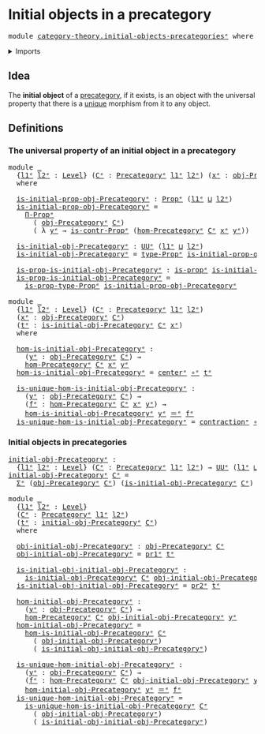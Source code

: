 # Initial objects in a precategory

<pre class="Agda"><a id="45" class="Keyword">module</a> <a id="52" href="category-theory.initial-objects-precategories%25E1%25B5%2589.html" class="Module">category-theory.initial-objects-precategoriesᵉ</a> <a id="99" class="Keyword">where</a>
</pre>
<details><summary>Imports</summary>

<pre class="Agda"><a id="155" class="Keyword">open</a> <a id="160" class="Keyword">import</a> <a id="167" href="category-theory.precategories%25E1%25B5%2589.html" class="Module">category-theory.precategoriesᵉ</a>

<a id="199" class="Keyword">open</a> <a id="204" class="Keyword">import</a> <a id="211" href="foundation.contractible-types%25E1%25B5%2589.html" class="Module">foundation.contractible-typesᵉ</a>
<a id="242" class="Keyword">open</a> <a id="247" class="Keyword">import</a> <a id="254" href="foundation.dependent-pair-types%25E1%25B5%2589.html" class="Module">foundation.dependent-pair-typesᵉ</a>
<a id="287" class="Keyword">open</a> <a id="292" class="Keyword">import</a> <a id="299" href="foundation.function-types%25E1%25B5%2589.html" class="Module">foundation.function-typesᵉ</a>
<a id="326" class="Keyword">open</a> <a id="331" class="Keyword">import</a> <a id="338" href="foundation.propositions%25E1%25B5%2589.html" class="Module">foundation.propositionsᵉ</a>
<a id="363" class="Keyword">open</a> <a id="368" class="Keyword">import</a> <a id="375" href="foundation.universe-levels%25E1%25B5%2589.html" class="Module">foundation.universe-levelsᵉ</a>

<a id="404" class="Keyword">open</a> <a id="409" class="Keyword">import</a> <a id="416" href="foundation-core.identity-types%25E1%25B5%2589.html" class="Module">foundation-core.identity-typesᵉ</a>
</pre>
</details>

## Idea

The **initial object** of a [precategory](category-theory.precategories.md), if
it exists, is an object with the universal property that there is a
[unique](foundation-core.contractible-types.md) morphism from it to any object.

## Definitions

### The universal property of an initial object in a precategory

<pre class="Agda"><a id="793" class="Keyword">module</a> <a id="800" href="category-theory.initial-objects-precategories%25E1%25B5%2589.html#800" class="Module">_</a>
  <a id="804" class="Symbol">{</a><a id="805" href="category-theory.initial-objects-precategories%25E1%25B5%2589.html#805" class="Bound">l1ᵉ</a> <a id="809" href="category-theory.initial-objects-precategories%25E1%25B5%2589.html#809" class="Bound">l2ᵉ</a> <a id="813" class="Symbol">:</a> <a id="815" href="Agda.Primitive.html#742" class="Postulate">Level</a><a id="820" class="Symbol">}</a> <a id="822" class="Symbol">(</a><a id="823" href="category-theory.initial-objects-precategories%25E1%25B5%2589.html#823" class="Bound">Cᵉ</a> <a id="826" class="Symbol">:</a> <a id="828" href="category-theory.precategories%25E1%25B5%2589.html#3370" class="Function">Precategoryᵉ</a> <a id="841" href="category-theory.initial-objects-precategories%25E1%25B5%2589.html#805" class="Bound">l1ᵉ</a> <a id="845" href="category-theory.initial-objects-precategories%25E1%25B5%2589.html#809" class="Bound">l2ᵉ</a><a id="848" class="Symbol">)</a> <a id="850" class="Symbol">(</a><a id="851" href="category-theory.initial-objects-precategories%25E1%25B5%2589.html#851" class="Bound">xᵉ</a> <a id="854" class="Symbol">:</a> <a id="856" href="category-theory.precategories%25E1%25B5%2589.html#4836" class="Function">obj-Precategoryᵉ</a> <a id="873" href="category-theory.initial-objects-precategories%25E1%25B5%2589.html#823" class="Bound">Cᵉ</a><a id="875" class="Symbol">)</a>
  <a id="879" class="Keyword">where</a>

  <a id="888" href="category-theory.initial-objects-precategories%25E1%25B5%2589.html#888" class="Function">is-initial-prop-obj-Precategoryᵉ</a> <a id="921" class="Symbol">:</a> <a id="923" href="foundation-core.propositions%25E1%25B5%2589.html#1181" class="Function">Propᵉ</a> <a id="929" class="Symbol">(</a><a id="930" href="category-theory.initial-objects-precategories%25E1%25B5%2589.html#805" class="Bound">l1ᵉ</a> <a id="934" href="Agda.Primitive.html#961" class="Primitive Operator">⊔</a> <a id="936" href="category-theory.initial-objects-precategories%25E1%25B5%2589.html#809" class="Bound">l2ᵉ</a><a id="939" class="Symbol">)</a>
  <a id="943" href="category-theory.initial-objects-precategories%25E1%25B5%2589.html#888" class="Function">is-initial-prop-obj-Precategoryᵉ</a> <a id="976" class="Symbol">=</a>
    <a id="982" href="foundation-core.propositions%25E1%25B5%2589.html#6460" class="Function">Π-Propᵉ</a>
      <a id="996" class="Symbol">(</a> <a id="998" href="category-theory.precategories%25E1%25B5%2589.html#4836" class="Function">obj-Precategoryᵉ</a> <a id="1015" href="category-theory.initial-objects-precategories%25E1%25B5%2589.html#823" class="Bound">Cᵉ</a><a id="1017" class="Symbol">)</a>
      <a id="1025" class="Symbol">(</a> <a id="1027" class="Symbol">λ</a> <a id="1029" href="category-theory.initial-objects-precategories%25E1%25B5%2589.html#1029" class="Bound">yᵉ</a> <a id="1032" class="Symbol">→</a> <a id="1034" href="foundation.contractible-types%25E1%25B5%2589.html#1077" class="Function">is-contr-Propᵉ</a> <a id="1049" class="Symbol">(</a><a id="1050" href="category-theory.precategories%25E1%25B5%2589.html#4999" class="Function">hom-Precategoryᵉ</a> <a id="1067" href="category-theory.initial-objects-precategories%25E1%25B5%2589.html#823" class="Bound">Cᵉ</a> <a id="1070" href="category-theory.initial-objects-precategories%25E1%25B5%2589.html#851" class="Bound">xᵉ</a> <a id="1073" href="category-theory.initial-objects-precategories%25E1%25B5%2589.html#1029" class="Bound">yᵉ</a><a id="1075" class="Symbol">))</a>

  <a id="1081" href="category-theory.initial-objects-precategories%25E1%25B5%2589.html#1081" class="Function">is-initial-obj-Precategoryᵉ</a> <a id="1109" class="Symbol">:</a> <a id="1111" href="Agda.Primitive.html#429" class="Primitive">UUᵉ</a> <a id="1115" class="Symbol">(</a><a id="1116" href="category-theory.initial-objects-precategories%25E1%25B5%2589.html#805" class="Bound">l1ᵉ</a> <a id="1120" href="Agda.Primitive.html#961" class="Primitive Operator">⊔</a> <a id="1122" href="category-theory.initial-objects-precategories%25E1%25B5%2589.html#809" class="Bound">l2ᵉ</a><a id="1125" class="Symbol">)</a>
  <a id="1129" href="category-theory.initial-objects-precategories%25E1%25B5%2589.html#1081" class="Function">is-initial-obj-Precategoryᵉ</a> <a id="1157" class="Symbol">=</a> <a id="1159" href="foundation-core.propositions%25E1%25B5%2589.html#1288" class="Function">type-Propᵉ</a> <a id="1170" href="category-theory.initial-objects-precategories%25E1%25B5%2589.html#888" class="Function">is-initial-prop-obj-Precategoryᵉ</a>

  <a id="1206" href="category-theory.initial-objects-precategories%25E1%25B5%2589.html#1206" class="Function">is-prop-is-initial-obj-Precategoryᵉ</a> <a id="1242" class="Symbol">:</a> <a id="1244" href="foundation-core.propositions%25E1%25B5%2589.html#1041" class="Function">is-propᵉ</a> <a id="1253" href="category-theory.initial-objects-precategories%25E1%25B5%2589.html#1081" class="Function">is-initial-obj-Precategoryᵉ</a>
  <a id="1283" href="category-theory.initial-objects-precategories%25E1%25B5%2589.html#1206" class="Function">is-prop-is-initial-obj-Precategoryᵉ</a> <a id="1319" class="Symbol">=</a>
    <a id="1325" href="foundation-core.propositions%25E1%25B5%2589.html#1361" class="Function">is-prop-type-Propᵉ</a> <a id="1344" href="category-theory.initial-objects-precategories%25E1%25B5%2589.html#888" class="Function">is-initial-prop-obj-Precategoryᵉ</a>

<a id="1378" class="Keyword">module</a> <a id="1385" href="category-theory.initial-objects-precategories%25E1%25B5%2589.html#1385" class="Module">_</a>
  <a id="1389" class="Symbol">{</a><a id="1390" href="category-theory.initial-objects-precategories%25E1%25B5%2589.html#1390" class="Bound">l1ᵉ</a> <a id="1394" href="category-theory.initial-objects-precategories%25E1%25B5%2589.html#1394" class="Bound">l2ᵉ</a> <a id="1398" class="Symbol">:</a> <a id="1400" href="Agda.Primitive.html#742" class="Postulate">Level</a><a id="1405" class="Symbol">}</a> <a id="1407" class="Symbol">(</a><a id="1408" href="category-theory.initial-objects-precategories%25E1%25B5%2589.html#1408" class="Bound">Cᵉ</a> <a id="1411" class="Symbol">:</a> <a id="1413" href="category-theory.precategories%25E1%25B5%2589.html#3370" class="Function">Precategoryᵉ</a> <a id="1426" href="category-theory.initial-objects-precategories%25E1%25B5%2589.html#1390" class="Bound">l1ᵉ</a> <a id="1430" href="category-theory.initial-objects-precategories%25E1%25B5%2589.html#1394" class="Bound">l2ᵉ</a><a id="1433" class="Symbol">)</a>
  <a id="1437" class="Symbol">(</a><a id="1438" href="category-theory.initial-objects-precategories%25E1%25B5%2589.html#1438" class="Bound">xᵉ</a> <a id="1441" class="Symbol">:</a> <a id="1443" href="category-theory.precategories%25E1%25B5%2589.html#4836" class="Function">obj-Precategoryᵉ</a> <a id="1460" href="category-theory.initial-objects-precategories%25E1%25B5%2589.html#1408" class="Bound">Cᵉ</a><a id="1462" class="Symbol">)</a>
  <a id="1466" class="Symbol">(</a><a id="1467" href="category-theory.initial-objects-precategories%25E1%25B5%2589.html#1467" class="Bound">tᵉ</a> <a id="1470" class="Symbol">:</a> <a id="1472" href="category-theory.initial-objects-precategories%25E1%25B5%2589.html#1081" class="Function">is-initial-obj-Precategoryᵉ</a> <a id="1500" href="category-theory.initial-objects-precategories%25E1%25B5%2589.html#1408" class="Bound">Cᵉ</a> <a id="1503" href="category-theory.initial-objects-precategories%25E1%25B5%2589.html#1438" class="Bound">xᵉ</a><a id="1505" class="Symbol">)</a>
  <a id="1509" class="Keyword">where</a>

  <a id="1518" href="category-theory.initial-objects-precategories%25E1%25B5%2589.html#1518" class="Function">hom-is-initial-obj-Precategoryᵉ</a> <a id="1550" class="Symbol">:</a>
    <a id="1556" class="Symbol">(</a><a id="1557" href="category-theory.initial-objects-precategories%25E1%25B5%2589.html#1557" class="Bound">yᵉ</a> <a id="1560" class="Symbol">:</a> <a id="1562" href="category-theory.precategories%25E1%25B5%2589.html#4836" class="Function">obj-Precategoryᵉ</a> <a id="1579" href="category-theory.initial-objects-precategories%25E1%25B5%2589.html#1408" class="Bound">Cᵉ</a><a id="1581" class="Symbol">)</a> <a id="1583" class="Symbol">→</a>
    <a id="1589" href="category-theory.precategories%25E1%25B5%2589.html#4999" class="Function">hom-Precategoryᵉ</a> <a id="1606" href="category-theory.initial-objects-precategories%25E1%25B5%2589.html#1408" class="Bound">Cᵉ</a> <a id="1609" href="category-theory.initial-objects-precategories%25E1%25B5%2589.html#1438" class="Bound">xᵉ</a> <a id="1612" href="category-theory.initial-objects-precategories%25E1%25B5%2589.html#1557" class="Bound">yᵉ</a>
  <a id="1617" href="category-theory.initial-objects-precategories%25E1%25B5%2589.html#1518" class="Function">hom-is-initial-obj-Precategoryᵉ</a> <a id="1649" class="Symbol">=</a> <a id="1651" href="foundation-core.contractible-types%25E1%25B5%2589.html#1016" class="Function">centerᵉ</a> <a id="1659" href="foundation-core.function-types%25E1%25B5%2589.html#476" class="Function Operator">∘ᵉ</a> <a id="1662" href="category-theory.initial-objects-precategories%25E1%25B5%2589.html#1467" class="Bound">tᵉ</a>

  <a id="1668" href="category-theory.initial-objects-precategories%25E1%25B5%2589.html#1668" class="Function">is-unique-hom-is-initial-obj-Precategoryᵉ</a> <a id="1710" class="Symbol">:</a>
    <a id="1716" class="Symbol">(</a><a id="1717" href="category-theory.initial-objects-precategories%25E1%25B5%2589.html#1717" class="Bound">yᵉ</a> <a id="1720" class="Symbol">:</a> <a id="1722" href="category-theory.precategories%25E1%25B5%2589.html#4836" class="Function">obj-Precategoryᵉ</a> <a id="1739" href="category-theory.initial-objects-precategories%25E1%25B5%2589.html#1408" class="Bound">Cᵉ</a><a id="1741" class="Symbol">)</a> <a id="1743" class="Symbol">→</a>
    <a id="1749" class="Symbol">(</a><a id="1750" href="category-theory.initial-objects-precategories%25E1%25B5%2589.html#1750" class="Bound">fᵉ</a> <a id="1753" class="Symbol">:</a> <a id="1755" href="category-theory.precategories%25E1%25B5%2589.html#4999" class="Function">hom-Precategoryᵉ</a> <a id="1772" href="category-theory.initial-objects-precategories%25E1%25B5%2589.html#1408" class="Bound">Cᵉ</a> <a id="1775" href="category-theory.initial-objects-precategories%25E1%25B5%2589.html#1438" class="Bound">xᵉ</a> <a id="1778" href="category-theory.initial-objects-precategories%25E1%25B5%2589.html#1717" class="Bound">yᵉ</a><a id="1780" class="Symbol">)</a> <a id="1782" class="Symbol">→</a>
    <a id="1788" href="category-theory.initial-objects-precategories%25E1%25B5%2589.html#1518" class="Function">hom-is-initial-obj-Precategoryᵉ</a> <a id="1820" href="category-theory.initial-objects-precategories%25E1%25B5%2589.html#1717" class="Bound">yᵉ</a> <a id="1823" href="foundation-core.identity-types%25E1%25B5%2589.html#2730" class="Function Operator">＝ᵉ</a> <a id="1826" href="category-theory.initial-objects-precategories%25E1%25B5%2589.html#1750" class="Bound">fᵉ</a>
  <a id="1831" href="category-theory.initial-objects-precategories%25E1%25B5%2589.html#1668" class="Function">is-unique-hom-is-initial-obj-Precategoryᵉ</a> <a id="1873" class="Symbol">=</a> <a id="1875" href="foundation-core.contractible-types%25E1%25B5%2589.html#1413" class="Function">contractionᵉ</a> <a id="1888" href="foundation-core.function-types%25E1%25B5%2589.html#476" class="Function Operator">∘ᵉ</a> <a id="1891" href="category-theory.initial-objects-precategories%25E1%25B5%2589.html#1467" class="Bound">tᵉ</a>
</pre>
### Initial objects in precategories

<pre class="Agda"><a id="initial-obj-Precategoryᵉ"></a><a id="1945" href="category-theory.initial-objects-precategories%25E1%25B5%2589.html#1945" class="Function">initial-obj-Precategoryᵉ</a> <a id="1970" class="Symbol">:</a>
  <a id="1974" class="Symbol">{</a><a id="1975" href="category-theory.initial-objects-precategories%25E1%25B5%2589.html#1975" class="Bound">l1ᵉ</a> <a id="1979" href="category-theory.initial-objects-precategories%25E1%25B5%2589.html#1979" class="Bound">l2ᵉ</a> <a id="1983" class="Symbol">:</a> <a id="1985" href="Agda.Primitive.html#742" class="Postulate">Level</a><a id="1990" class="Symbol">}</a> <a id="1992" class="Symbol">(</a><a id="1993" href="category-theory.initial-objects-precategories%25E1%25B5%2589.html#1993" class="Bound">Cᵉ</a> <a id="1996" class="Symbol">:</a> <a id="1998" href="category-theory.precategories%25E1%25B5%2589.html#3370" class="Function">Precategoryᵉ</a> <a id="2011" href="category-theory.initial-objects-precategories%25E1%25B5%2589.html#1975" class="Bound">l1ᵉ</a> <a id="2015" href="category-theory.initial-objects-precategories%25E1%25B5%2589.html#1979" class="Bound">l2ᵉ</a><a id="2018" class="Symbol">)</a> <a id="2020" class="Symbol">→</a> <a id="2022" href="Agda.Primitive.html#429" class="Primitive">UUᵉ</a> <a id="2026" class="Symbol">(</a><a id="2027" href="category-theory.initial-objects-precategories%25E1%25B5%2589.html#1975" class="Bound">l1ᵉ</a> <a id="2031" href="Agda.Primitive.html#961" class="Primitive Operator">⊔</a> <a id="2033" href="category-theory.initial-objects-precategories%25E1%25B5%2589.html#1979" class="Bound">l2ᵉ</a><a id="2036" class="Symbol">)</a>
<a id="2038" href="category-theory.initial-objects-precategories%25E1%25B5%2589.html#1945" class="Function">initial-obj-Precategoryᵉ</a> <a id="2063" href="category-theory.initial-objects-precategories%25E1%25B5%2589.html#2063" class="Bound">Cᵉ</a> <a id="2066" class="Symbol">=</a>
  <a id="2070" href="foundation.dependent-pair-types%25E1%25B5%2589.html#585" class="Record">Σᵉ</a> <a id="2073" class="Symbol">(</a><a id="2074" href="category-theory.precategories%25E1%25B5%2589.html#4836" class="Function">obj-Precategoryᵉ</a> <a id="2091" href="category-theory.initial-objects-precategories%25E1%25B5%2589.html#2063" class="Bound">Cᵉ</a><a id="2093" class="Symbol">)</a> <a id="2095" class="Symbol">(</a><a id="2096" href="category-theory.initial-objects-precategories%25E1%25B5%2589.html#1081" class="Function">is-initial-obj-Precategoryᵉ</a> <a id="2124" href="category-theory.initial-objects-precategories%25E1%25B5%2589.html#2063" class="Bound">Cᵉ</a><a id="2126" class="Symbol">)</a>

<a id="2129" class="Keyword">module</a> <a id="2136" href="category-theory.initial-objects-precategories%25E1%25B5%2589.html#2136" class="Module">_</a>
  <a id="2140" class="Symbol">{</a><a id="2141" href="category-theory.initial-objects-precategories%25E1%25B5%2589.html#2141" class="Bound">l1ᵉ</a> <a id="2145" href="category-theory.initial-objects-precategories%25E1%25B5%2589.html#2145" class="Bound">l2ᵉ</a> <a id="2149" class="Symbol">:</a> <a id="2151" href="Agda.Primitive.html#742" class="Postulate">Level</a><a id="2156" class="Symbol">}</a>
  <a id="2160" class="Symbol">(</a><a id="2161" href="category-theory.initial-objects-precategories%25E1%25B5%2589.html#2161" class="Bound">Cᵉ</a> <a id="2164" class="Symbol">:</a> <a id="2166" href="category-theory.precategories%25E1%25B5%2589.html#3370" class="Function">Precategoryᵉ</a> <a id="2179" href="category-theory.initial-objects-precategories%25E1%25B5%2589.html#2141" class="Bound">l1ᵉ</a> <a id="2183" href="category-theory.initial-objects-precategories%25E1%25B5%2589.html#2145" class="Bound">l2ᵉ</a><a id="2186" class="Symbol">)</a>
  <a id="2190" class="Symbol">(</a><a id="2191" href="category-theory.initial-objects-precategories%25E1%25B5%2589.html#2191" class="Bound">tᵉ</a> <a id="2194" class="Symbol">:</a> <a id="2196" href="category-theory.initial-objects-precategories%25E1%25B5%2589.html#1945" class="Function">initial-obj-Precategoryᵉ</a> <a id="2221" href="category-theory.initial-objects-precategories%25E1%25B5%2589.html#2161" class="Bound">Cᵉ</a><a id="2223" class="Symbol">)</a>
  <a id="2227" class="Keyword">where</a>

  <a id="2236" href="category-theory.initial-objects-precategories%25E1%25B5%2589.html#2236" class="Function">obj-initial-obj-Precategoryᵉ</a> <a id="2265" class="Symbol">:</a> <a id="2267" href="category-theory.precategories%25E1%25B5%2589.html#4836" class="Function">obj-Precategoryᵉ</a> <a id="2284" href="category-theory.initial-objects-precategories%25E1%25B5%2589.html#2161" class="Bound">Cᵉ</a>
  <a id="2289" href="category-theory.initial-objects-precategories%25E1%25B5%2589.html#2236" class="Function">obj-initial-obj-Precategoryᵉ</a> <a id="2318" class="Symbol">=</a> <a id="2320" href="foundation.dependent-pair-types%25E1%25B5%2589.html#697" class="Field">pr1ᵉ</a> <a id="2325" href="category-theory.initial-objects-precategories%25E1%25B5%2589.html#2191" class="Bound">tᵉ</a>

  <a id="2331" href="category-theory.initial-objects-precategories%25E1%25B5%2589.html#2331" class="Function">is-initial-obj-initial-obj-Precategoryᵉ</a> <a id="2371" class="Symbol">:</a>
    <a id="2377" href="category-theory.initial-objects-precategories%25E1%25B5%2589.html#1081" class="Function">is-initial-obj-Precategoryᵉ</a> <a id="2405" href="category-theory.initial-objects-precategories%25E1%25B5%2589.html#2161" class="Bound">Cᵉ</a> <a id="2408" href="category-theory.initial-objects-precategories%25E1%25B5%2589.html#2236" class="Function">obj-initial-obj-Precategoryᵉ</a>
  <a id="2439" href="category-theory.initial-objects-precategories%25E1%25B5%2589.html#2331" class="Function">is-initial-obj-initial-obj-Precategoryᵉ</a> <a id="2479" class="Symbol">=</a> <a id="2481" href="foundation.dependent-pair-types%25E1%25B5%2589.html#711" class="Field">pr2ᵉ</a> <a id="2486" href="category-theory.initial-objects-precategories%25E1%25B5%2589.html#2191" class="Bound">tᵉ</a>

  <a id="2492" href="category-theory.initial-objects-precategories%25E1%25B5%2589.html#2492" class="Function">hom-initial-obj-Precategoryᵉ</a> <a id="2521" class="Symbol">:</a>
    <a id="2527" class="Symbol">(</a><a id="2528" href="category-theory.initial-objects-precategories%25E1%25B5%2589.html#2528" class="Bound">yᵉ</a> <a id="2531" class="Symbol">:</a> <a id="2533" href="category-theory.precategories%25E1%25B5%2589.html#4836" class="Function">obj-Precategoryᵉ</a> <a id="2550" href="category-theory.initial-objects-precategories%25E1%25B5%2589.html#2161" class="Bound">Cᵉ</a><a id="2552" class="Symbol">)</a> <a id="2554" class="Symbol">→</a>
    <a id="2560" href="category-theory.precategories%25E1%25B5%2589.html#4999" class="Function">hom-Precategoryᵉ</a> <a id="2577" href="category-theory.initial-objects-precategories%25E1%25B5%2589.html#2161" class="Bound">Cᵉ</a> <a id="2580" href="category-theory.initial-objects-precategories%25E1%25B5%2589.html#2236" class="Function">obj-initial-obj-Precategoryᵉ</a> <a id="2609" href="category-theory.initial-objects-precategories%25E1%25B5%2589.html#2528" class="Bound">yᵉ</a>
  <a id="2614" href="category-theory.initial-objects-precategories%25E1%25B5%2589.html#2492" class="Function">hom-initial-obj-Precategoryᵉ</a> <a id="2643" class="Symbol">=</a>
    <a id="2649" href="category-theory.initial-objects-precategories%25E1%25B5%2589.html#1518" class="Function">hom-is-initial-obj-Precategoryᵉ</a> <a id="2681" href="category-theory.initial-objects-precategories%25E1%25B5%2589.html#2161" class="Bound">Cᵉ</a>
      <a id="2690" class="Symbol">(</a> <a id="2692" href="category-theory.initial-objects-precategories%25E1%25B5%2589.html#2236" class="Function">obj-initial-obj-Precategoryᵉ</a><a id="2720" class="Symbol">)</a>
      <a id="2728" class="Symbol">(</a> <a id="2730" href="category-theory.initial-objects-precategories%25E1%25B5%2589.html#2331" class="Function">is-initial-obj-initial-obj-Precategoryᵉ</a><a id="2769" class="Symbol">)</a>

  <a id="2774" href="category-theory.initial-objects-precategories%25E1%25B5%2589.html#2774" class="Function">is-unique-hom-initial-obj-Precategoryᵉ</a> <a id="2813" class="Symbol">:</a>
    <a id="2819" class="Symbol">(</a><a id="2820" href="category-theory.initial-objects-precategories%25E1%25B5%2589.html#2820" class="Bound">yᵉ</a> <a id="2823" class="Symbol">:</a> <a id="2825" href="category-theory.precategories%25E1%25B5%2589.html#4836" class="Function">obj-Precategoryᵉ</a> <a id="2842" href="category-theory.initial-objects-precategories%25E1%25B5%2589.html#2161" class="Bound">Cᵉ</a><a id="2844" class="Symbol">)</a> <a id="2846" class="Symbol">→</a>
    <a id="2852" class="Symbol">(</a><a id="2853" href="category-theory.initial-objects-precategories%25E1%25B5%2589.html#2853" class="Bound">fᵉ</a> <a id="2856" class="Symbol">:</a> <a id="2858" href="category-theory.precategories%25E1%25B5%2589.html#4999" class="Function">hom-Precategoryᵉ</a> <a id="2875" href="category-theory.initial-objects-precategories%25E1%25B5%2589.html#2161" class="Bound">Cᵉ</a> <a id="2878" href="category-theory.initial-objects-precategories%25E1%25B5%2589.html#2236" class="Function">obj-initial-obj-Precategoryᵉ</a> <a id="2907" href="category-theory.initial-objects-precategories%25E1%25B5%2589.html#2820" class="Bound">yᵉ</a><a id="2909" class="Symbol">)</a> <a id="2911" class="Symbol">→</a>
    <a id="2917" href="category-theory.initial-objects-precategories%25E1%25B5%2589.html#2492" class="Function">hom-initial-obj-Precategoryᵉ</a> <a id="2946" href="category-theory.initial-objects-precategories%25E1%25B5%2589.html#2820" class="Bound">yᵉ</a> <a id="2949" href="foundation-core.identity-types%25E1%25B5%2589.html#2730" class="Function Operator">＝ᵉ</a> <a id="2952" href="category-theory.initial-objects-precategories%25E1%25B5%2589.html#2853" class="Bound">fᵉ</a>
  <a id="2957" href="category-theory.initial-objects-precategories%25E1%25B5%2589.html#2774" class="Function">is-unique-hom-initial-obj-Precategoryᵉ</a> <a id="2996" class="Symbol">=</a>
    <a id="3002" href="category-theory.initial-objects-precategories%25E1%25B5%2589.html#1668" class="Function">is-unique-hom-is-initial-obj-Precategoryᵉ</a> <a id="3044" href="category-theory.initial-objects-precategories%25E1%25B5%2589.html#2161" class="Bound">Cᵉ</a>
      <a id="3053" class="Symbol">(</a> <a id="3055" href="category-theory.initial-objects-precategories%25E1%25B5%2589.html#2236" class="Function">obj-initial-obj-Precategoryᵉ</a><a id="3083" class="Symbol">)</a>
      <a id="3091" class="Symbol">(</a> <a id="3093" href="category-theory.initial-objects-precategories%25E1%25B5%2589.html#2331" class="Function">is-initial-obj-initial-obj-Precategoryᵉ</a><a id="3132" class="Symbol">)</a>
</pre>